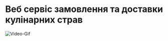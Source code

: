 # Веб сервіс замовлення та доставки кулінарних страв


![Video-Gif](https://user-images.githubusercontent.com/48288630/124273561-d275dd00-db48-11eb-9feb-292dc12ac9f9.gif)